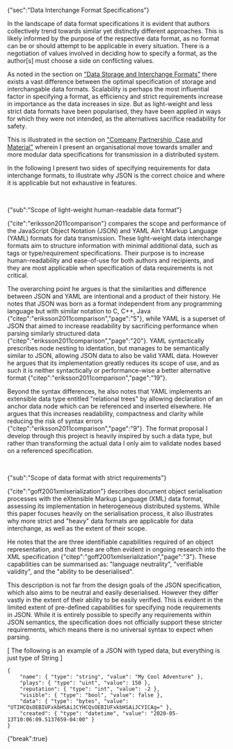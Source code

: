 {"sec":"Data Interchange Format Specifications"}

In the landscape of data format specifications it is evident that authors collectively trend towards similar yet distinctly different approaches. This is likely informed by the purpose of the respective data format, as no format can be or should attempt to be applicable in every situation. There is a negotiation of values involved in deciding how to specify a format, as the author[s] must choose a side on conflicting values.

As noted in the section on ["Data Storage and Interchange Formats"](#datastorageandinterchangeformats) there exists a vast difference between the optimal specification of storage and interchangable data formats. Scalability is perhaps the most influential factor in specifying a format, as efficiency and strict requirements increase in importance as the data increases in size. But as light-weight and less strict data formats have been popularised, they have been applied in ways for which they were not intended, as the alternatives sacrifice readability for safety.

This is illustrated in the section on ["Company Partnership, Case and Material"](#companypartnershipcaseandmaterial") wherein I present an organisational move towards smaller and more modular data specifications for transmission in a distributed system.

In the following I present two sides of specifying requirements for data interchange formats, to illustrate why JSON is the correct choice and where it is applicable but not exhaustive in features.

<br>

{"sub":"Scope of light-weight human-readable data format"}

{"cite":"eriksson2011comparison"} compares the scope and performance of the JavaScript Object Notation (JSON) and YAML Ain't Markup Language (YAML) formats for data transmission. These light-weight data interchange formats aim to structure information with minimal additional data, such as tags or type/requirement specifications. Their purpose is to increase human-readability and ease-of-use for both authors and recipients, and they are most applicable when specification of data requirements is not critical.

The overarching point he argues is that the similarities and difference between JSON and YAML are intentional and a product of their history. He notes that JSON was born as a format independent from any programming language but with similar notation to C, C++, Java {"citep":"eriksson2011comparison","page":"5"}, while YAML is a superset of JSON that aimed to increase readability by sacrificing performance when parsing similarly structured data {"citep":"eriksson2011comparison","page":"20"}. YAML syntactically prescribes node nesting to identation, but manages to be semantically similar to JSON, allowing JSON data to also be valid YAML data. However he argues that its implementation greatly reduces its scope of use, and as such it is neither syntactically or performance-wise a better alternative format {"citep":"eriksson2011comparison","page":"19"}.

Beyond the syntax differences, he also notes that YAML implements an extensible data type entitled "relational trees" by allowing declaration of an anchor data node which can be referenced and inserted elsewhere. He argues that this increases readability, compactness and clarity while reducing the risk of syntax errors {"citep":"eriksson2011comparison","page":"9"}. The format proposal I develop through this project is heavily inspired by such a data type, but rather than transforming the actual data I only aim to validate nodes based on a referenced specification.

<br>

{"sub":"Scope of data format with strict requirements"}

{"cite":"goff2001xmlserialization"} describes document object serialisation processes with the eXtensible Markup Language (XML) data format, assessing its implementation in heterogeneous distributed systems. While this paper focuses heavily on the serialisation process, it also illustrates why more strict and "heavy" data formats are applicable for data interchange, as well as the extent of their scope.

He notes that the are three identifiable capabilities required of an object representation, and that these are often evident in ongoing research into the XML specification {"citep":"goff2001xmlserialization","page":"3"}. These capabilities can be summarised as: "language neutrality", "verifiable validity", and the "ability to be deserialised".

This description is not far from the design goals of the JSON specification, which also aims to be neutral and easily deserialised. However they differ vastly in the extent of their ability to be easily verified. This is evident in the limited extent of pre-defined capabilities for specifying node requirements in JSON. While it is entirely possible to specify any requirements within JSON semantics, the specification does not officially support these stricter requirements, which means there is no universal syntax to expect when parsing.

[ The following is an example of a JSON with typed data, but everything is just type of String ]

```
{
    "name": { "type": "string", "value": "My Cool Adventure" },
    "plays": { "type": "uint", "value": 150 },
    "reputation": { "type": "int", "value": -2 },
    "visible": { "type": "bool", "value": false },
    "data": { "type": "bytes", "value": "UTIHCQsOEBIUFxkbHSAiJCYHCQsOEBIUFxkbHSAiJCYICAg=" },
    "created": { "type": "datetime", "value": "2020-05-13T10:06:09.5137659-04:00" }
}
```

{"break":true}